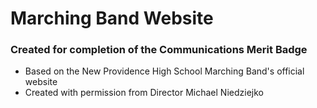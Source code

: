 # Marching Band Website

### Created for completion of the Communications Merit Badge

- Based on the New Providence High School Marching Band's official website
- Created with permission from Director Michael Niedziejko
